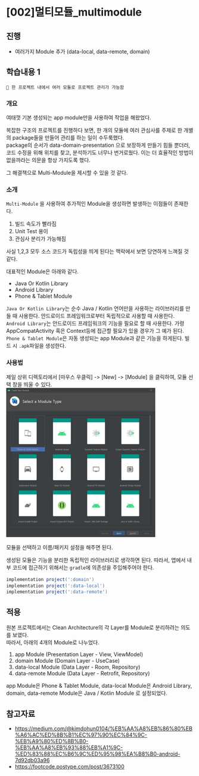 # [002]멀티모듈_multimodule

## 진행
- 여러가지 Module 추가 (data-local, data-remote, domain)

## 학습내용 1
```
📌 한 프로젝트 내에서 여러 모듈로 프로젝트 관리가 가능함
```

### 개요

여태껏 기본 생성되는 app module만을 사용하여 작업을 해왔었다.  

복잡한 구조의 프로젝트를 진행하다 보면, 한 개의 모듈에 여러 관심사를 주제로 한 개별의 package들을 만들어 관리를 하는 일이 수두룩했다.  
package의 순서가 data-domain-presentation 으로 보장하게 만들기 힘들 뿐더러, 코드 수정을 위해 위치를 찾고, 분석하기도 너무나 번거로웠다. 이는 더 효율적인 방법이 없을까라는 의문을 항상 가지도록 했다.  

그 해결책으로 Multi-Module을 제시할 수 있을 것 같다.

### 소개

`Multi-Module` 을 사용하여 추가적인 Module을 생성하면 발생하는 이점들이 존재한다.

1. 빌드 속도가 빨라짐
2. Unit Test 용이
3. 관심사 분리가 가능해짐

사실 1,2,3 모두 소스 코드가 독립성을 띄게 된다는 맥락에서 보면 당연하게 느껴질 것 같다.

대표적인 Module은 아래와 같다.
- Java Or Kotlin Library
- Android Library
- Phone & Tablet Module

`Java Or Kotlin Library`는 순수 Java / Kotlin 언어만을 사용하는 라이브러리를 만들 때 사용한다. 안드로이드 프레임워크로부터 독립적으로 사용할 때 사용한다.  
`Android Library`는 안드로이드 프레임워크의 기능을 필요로 할 때 사용한다. 가령 AppCompatActivity 혹은 Context등에 접근할 필요가 있을 경우가 그 예가 된다.  
`Phone & Tablet Module`은 자동 생성되는 app Module과 같은 기능을 하게된다. 빌드 시 `.apk`파일을 생성한다.


### 사용법
제일 상위 디렉토리에서 [마우스 우클릭] -> [New] -> [Module] 을 클릭하여, 모듈 선택 창을 띄울 수 있다.  
<img src="img/002_01.jpg" width="400px">

모듈을 선택하고 이름/패키지 설정을 해주면 된다.

생성된 모듈은 기능을 분리한 독립적인 라이브러리로 생각하면 된다. 따라서, 앱에서 내부 코드에 접근하기 위해서는 `gradle`에 의존성을 주입해주어야 한다.

```gradle
implementation project(':domain')
implementation project(':data-local')
implementation project(':data-remote')
```

## 적용

원본 프로젝트에서는 Clean Architecture의 각 Layer를 Module로 분리하려는 의도를 보였다.  
따라서, 아래의 4개의 Module로 나누었다.

1. app Module (Presentation Layer - View, ViewModel)
2. domain Module (Domain Layer - UseCase)
3. data-local Module (Data Layer - Room, Repository)
4. data-remote Module (Data Layer - Retrofit, Repository)

app Module은 Phone & Tablet Module,
data-local Module은 Android Library,
domain, data-remote Module은 Java / Kotlin Module 로 설정되었다.


## 참고자료
- https://medium.com/@kimdohun0104/%EB%AA%A8%EB%86%80%EB%A6%AC%ED%8B%B1%EC%97%90%EC%84%9C-%EB%A9%80%ED%8B%B0-%EB%AA%A8%EB%93%88%EB%A1%9C-%ED%83%88%EC%B6%9C%ED%95%98%EA%B8%B0-android-7d92db03a96
- https://footcode.postype.com/post/3673100